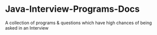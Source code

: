 # Java-Interview-Programs-Docs
A collection of programs & questions which have high chances of being asked in an Interview
